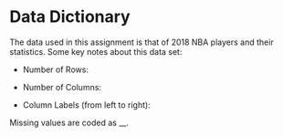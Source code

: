 # Data Dictionary

The data used in this assignment is that of 2018 NBA players and their 
statistics. Some key notes about this data set:

- Number of Rows:

- Number of Columns:

- Column Labels (from left to right):


Missing values are coded as __. 
